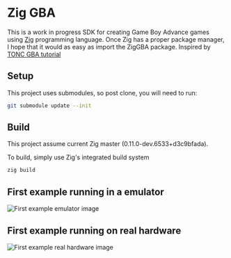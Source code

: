 # Zig GBA

This is a work in progress SDK for creating Game Boy Advance games using [Zig](https://ziglang.org/) programming language. Once Zig has a proper package manager, I hope that it would as easy as import the ZigGBA package. Inspired by [TONC GBA tutorial](https://www.coranac.com/tonc/text/)

## Setup

This project uses submodules, so post clone, you will need to run:

```bash
git submodule update --init
```

## Build
This project assume current Zig master (0.11.0-dev.6533+d3c9bfada).

To build, simply use Zig's integrated build system
```bash
zig build
```

## First example running in a emulator

![First example emulator image](docs/images/FirstExampleEmulator.png)

## First example running on real hardware

![First example real hardware image](docs/images/FirstExampleRealHardware.png)